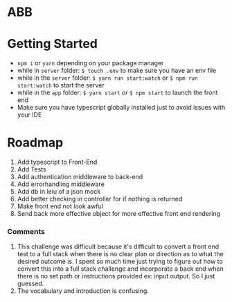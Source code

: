 # ABB

# Getting Started
- `npm i` or `yarn` depending on your package manager
- while in `server` folder: `$ touch .env` to make sure you have an env file
- while in the `server` folder: `$ yarn run start:watch` or `$ npm run start:watch` to start the server
- while in the `app` folder: `$ yarn start` or `$ npm start` to launch the front end
- Make sure you have typescript globally installed just to avoid issues with your IDE

# Roadmap
1. Add typescript to Front-End
2. Add Tests
3. Add authentication middleware to back-end
4. Add errorhandling middleware
5. Add db in leiu of a json mock
6. Add better checking in controller for if nothing is returned
7. Make front end not look awful
8. Send back more effective object for more effective front end rendering


### Comments
1. This challenge was difficult because it's difficult to convert a front end test to a full stack when there is no clear plan or direction as to what the desired outcome is.
I spent so much time just trying to figure out how to convert this into a full stack challenge and incorporate a back end when there is no set path or instructions provided ex: input output. So I just guessed.
2. The vocabulary and introduction is confusing.
